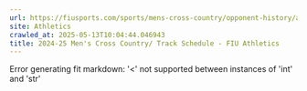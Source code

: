 ```yaml
---
url: https://fiusports.com/sports/mens-cross-country/opponent-history/ave-maria-university/486
site: Athletics
crawled_at: 2025-05-13T10:04:44.046943
title: 2024-25 Men's Cross Country/ Track Schedule - FIU Athletics
---
```


Error generating fit markdown: '<' not supported between instances of 'int' and 'str'